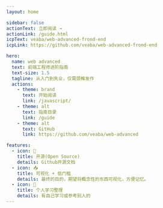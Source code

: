 ```yaml
---
layout: home

sidebar: false
actionText: 立即阅读 →
actionLink: /guide.html
icpText: veaba/web-advanced-frond-end
icpLink: https://github.com/veaba/web-advanced-frond-end

hero:
  name: web advanced
  text: 前端工程师进阶指南
  text-size: 1.5
  tagline: 从入门到失业，仅需颈椎发作
  actions:
    - theme: brand
      text: 开始阅读
      link: /javascript/
    - theme: alt
      text: 指南目录
      link: /guide
    - theme: alt
      text: GitHub
      link: https://github.com/veaba/web-advanced

features:
  - icon: 📝
    title: 开源(Open Source)
    details: Github开源文档
  - icon: 📥
    title: 可视化 + 低门槛
    details: 最终的目的，期望将概念性的东西可视化，方便记忆。
  - icon: 🚀
    title: 个人学习整理
    details: 有自己学习或参考别人的
---
```

